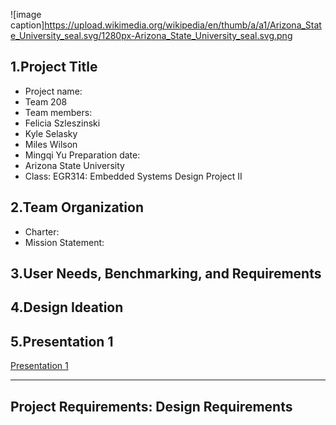 ![image caption]https://upload.wikimedia.org/wikipedia/en/thumb/a/a1/Arizona_State_University_seal.svg/1280px-Arizona_State_University_seal.svg.png
## 1.Project Title
* Project name: 
* Team 208
* Team members:
* Felicia Szleszinski
* Kyle Selasky
* Miles Wilson
* Mingqi Yu
 Preparation date: 
* Arizona State University 
* Class: EGR314: Embedded Systems Design Project II

## 2.Team Organization
* Charter:
* Mission Statement:

## 3.User Needs, Benchmarking, and Requirements
 
## 4.Design Ideation
 
## 5.Presentation 1

[Presentation 1]([https://idealab.asu.edu](https://embedded-systems-design.bitbucket.io/314/314-team-06-checkpoint-1/))
 
---
Project Requirements: Design Requirements 
---

